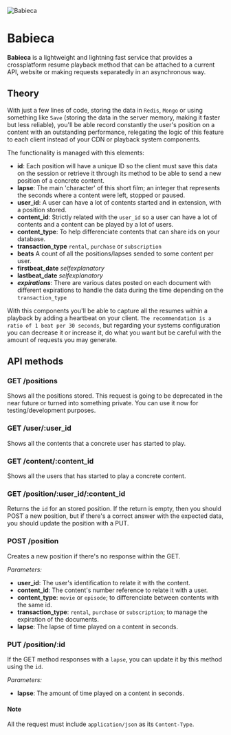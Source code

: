 ![Babieca](https://s3-eu-west-1.amazonaws.com/uploads-eu.hipchat.com/20667/97004/nvXkUGXA0G4zpsS/photo.png)

# Babieca

**Babieca** is a lightweight and lightning fast service that provides a crossplatform resume playback method that can be attached to a current API, website or making requests separatedly in an asynchronous way.

## Theory

With just a few lines of code, storing the data in `Redis`, `Mongo` or using something like `Save` (storing the data in the server memory, making it faster but less reliable), you'll be able record constantly the user's position on a content with an outstanding performance, relegating the logic of this feature to each client instead of your CDN or playback system components.

The functionality is managed with this elements:

- **id**: Each position will have a unique ID so the client must save this data on the session or retrieve it through its method to be able to send a new position of a concrete content.
- **lapse**: The main 'character' of this short film; an integer that represents the seconds where a content were left, stopped or paused.
- **user_id**: A user can have a lot of contents started and in extension, with a position stored.
- **content_id**: Strictly related with the `user_id` so a user can have a lot of contents and a content can be played by a lot of users.
- **content_type**: To help differenciate contents that can share ids on your database.
- **transaction_type** `rental`, `purchase` or `subscription`
- **beats** A count of all the positions/lapses sended to some content per user.
- **firstbeat_date** _selfexplanatory_
- **lastbeat_date** _selfexplanatory_
- **_expirations_**: There are various dates posted on each document with different expirations to handle the data during the time depending on the `transaction_type`

With this components you'll be able to capture all the resumes within a playback by adding a heartbeat on your client. `The recommendation is a ratio of 1 beat per 30 seconds`, but regarding your systems configuration you can decrease it or increase it, do what you want but be careful with the amount of requests you may generate.

## API methods

### GET /positions

Shows all the positions stored. This request is going to be deprecated in the near future or turned into something private. You can use it now for testing/development purposes.

### GET /user/:user_id

Shows all the contents that a concrete user has started to play.

### GET /content/:content_id

Shows all the users that has started to play a concrete content.

### GET /position/:user_id/:content_id

Returns the `id` for an stored position. If the return is empty, then you should POST a new position, but if there's a correct answer with the expected data, you should update the position with a PUT.

### POST /position

Creates a new position if there's no response within the GET.

*Parameters:*

- **user_id**: The user's identification to relate it with the content.
- **content_id**: The content's number reference to relate it with a user.
- **content_type**: `movie` or `episode`; to differenciate between contents with the same id.
- **transaction_type**: `rental`, `purchase` or `subscription`; to manage the expiration of the documents.
- **lapse**: The lapse of time played on a content in seconds.

### PUT /position/:id

If the GET method responses with a `lapse`, you can update it by this method using the `id`.

*Parameters:*

- **lapse**: The amount of time played on a content in seconds.

#### Note

All the request must include `application/json` as its `Content-Type`.

